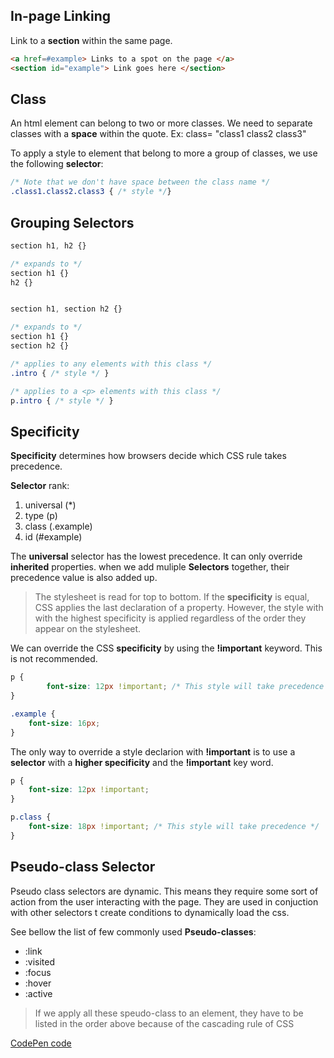 In-page Linking
---------------
Link to a **section** within the same page.

```html
<a href=#example> Links to a spot on the page </a>
<section id="example"> Link goes here </section>
```

Class
-----
An html element can belong to two or more classes. We need to separate classes with a **space** within the quote.
Ex: class= "class1 class2 class3"

To apply a style to element that belong to more a group of classes, we use the following **selector**:

```css
/* Note that we don't have space between the class name */
.class1.class2.class3 { /* style */}
```

Grouping Selectors
------------------
```css
section h1, h2 {}

/* expands to */
section h1 {}
h2 {}


section h1, section h2 {}

/* expands to */
section h1 {}
section h2 {}
```

```css
/* applies to any elements with this class */
.intro { /* style */ }

/* applies to a <p> elements with this class */
p.intro { /* style */ }
```

Specificity
-----------
**Specificity** determines how browsers decide which CSS rule takes precedence.


**Selector** rank:

1. universal (\*)
2. type (p)
3. class (.example)
4. id (#example)

The **universal** selector has the lowest precedence. It can only override **inherited** properties.
when we add muliple **Selectors** together, their precedence value is also added up.

> The stylesheet is read for top to bottom. If the **specificity** is equal, CSS applies the last declaration of a property.
However, the style with with the highest specificity is applied regardless of the order they appear on the stylesheet.

We can override the CSS **specificity** by using the **!important** keyword. This is not recommended.
```css
p {
		font-size: 12px !important; /* This style will take precedence */
}

.example {
    font-size: 16px;
}
```
The only way to override a style declarion with **!important** is to use a **selector** with a **higher specificity** and the **!important** key word.
```css
p {
    font-size: 12px !important; 
}

p.class {
    font-size: 18px !important; /* This style will take precedence */
}
```

Pseudo-class Selector
---------------------
Pseudo class selectors are dynamic. This means they require some sort of action from the user interacting with the page.
They are used in conjuction with other selectors t create conditions to dynamically load the css.

See bellow the list of few commonly used **Pseudo-classes**:
+ :link
+ :visited
+ :focus
+ :hover
+ :active

> If we apply all these speudo-class to an element, they have to be listed in the order above because of the cascading rule of CSS

[CodePen code](https://codepen.io/christinatruong/pen/MxrVOd)

